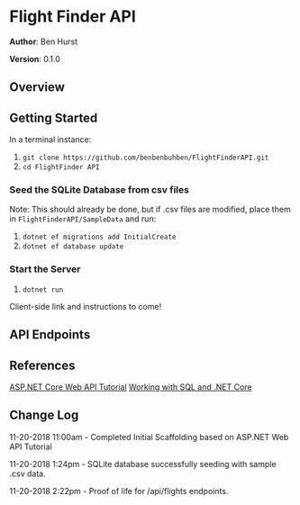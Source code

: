 # Flight Finder API

**Author**: Ben Hurst

**Version**: 0.1.0

## Overview

## Getting Started

In a terminal instance:

1. ```git clone https://github.com/benbenbuhben/FlightFinderAPI.git```
2. ```cd FlightFinder API```

### Seed the SQLite Database from csv files

Note: This should already be done, but if .csv files are modified, place them in ```FlightFinderAPI/SampleData``` and run:

1. ```dotnet ef migrations add InitialCreate```
2. ```dotnet ef database update```

### Start the Server

1. ```dotnet run```

Client-side link and instructions to come!

## API Endpoints

## References

[ASP.NET Core Web API Tutorial](https://docs.microsoft.com/en-us/aspnet/core/tutorials/web-api-vsc?view=aspnetcore-2.1)
[Working with SQL and .NET Core](https://docs.microsoft.com/en-us/aspnet/core/tutorials/first-mvc-app/working-with-sql?tabs=aspnetcore2x&view=aspnetcore-2.1)

## Change Log

11-20-2018 11:00am - Completed Initial Scaffolding based on ASP.NET Web API Tutorial

11-20-2018 1:24pm - SQLite database successfully seeding with sample .csv data.

11-20-2018 2:22pm - Proof of life for /api/flights endpoints.
